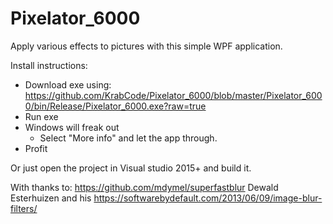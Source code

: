 # Pixelator_6000
Apply various effects to pictures with this simple WPF application.

Install instructions:
- Download exe using: https://github.com/KrabCode/Pixelator_6000/blob/master/Pixelator_6000/bin/Release/Pixelator_6000.exe?raw=true
- Run exe
- Windows will freak out
  - Select "More info" and let the app through.
- Profit

Or just open the project in Visual studio 2015+ and build it.

With thanks to:
https://github.com/mdymel/superfastblur
Dewald Esterhuizen and his https://softwarebydefault.com/2013/06/09/image-blur-filters/
